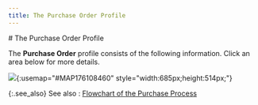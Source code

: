 ```yaml
---
title: The Purchase Order Profile
---
```

<map name="MAP176108460">
<area shape="rect" coords="95, 56, 684, 84" href="{{site.pp_baseurl}}/misc/document_information_step_by_step_po.html">

<area shape="rect" coords="98, 87, 683, 161" href="{{site.pp_baseurl}}/misc/vendor_information_step_by_step_po.html">

<area shape="rect" coords="98, 166, 684, 248" href="{{site.pp_baseurl}}/misc/item_information_step_by_step_po.html">

<area shape="rect" coords="98, 251, 684, 491" href="{{site.pp_baseurl}}/misc/document_tab_views_po_step_by_step.html">

<area shape="rect" coords="97, 494, 683, 511" href="{{site.pp_baseurl}}/purc-proc/doc-profile/contents/sbar-info/status_bar_information_common_purchase_document_information.html">
</map>
# The Purchase Order Profile


The **Purchase Order** profile consists  of the following information. Click an area below for more details.


![]({{site.pp_baseurl}}/img/purchase_order_pur.jpg){:usemap="#MAP176108460" style="width:685px;height:514px;"}


{:.see_also}
See also
: [Flowchart  of the Purchase Process]({{site.pp_baseurl}}/purc-proc/flowchart_of_the_purchase_process.html)
